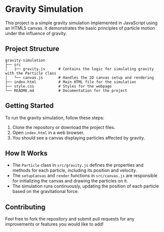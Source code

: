# Gravity Simulation

This project is a simple gravity simulation implemented in JavaScript using an HTML5 canvas. It demonstrates the basic principles of particle motion under the influence of gravity.

## Project Structure

```
gravity-simulation
├── src
│   ├── gravity.js      # Contains the logic for simulating gravity with the Particle class
│   └── canvas.js       # Handles the 2D canvas setup and rendering
├── index.html          # Main HTML file for the simulation
├── style.css           # Styles for the webpage
└── README.md           # Documentation for the project
```

## Getting Started

To run the gravity simulation, follow these steps:

1. Clone the repository or download the project files.
2. Open `index.html` in a web browser.
3. You should see a canvas displaying particles affected by gravity.

## How It Works

- The `Particle` class in `src/gravity.js` defines the properties and methods for each particle, including its position and velocity.
- The `setupCanvas` and `render` functions in `src/canvas.js` are responsible for initializing the canvas and drawing the particles on it.
- The simulation runs continuously, updating the position of each particle based on the gravitational force.

## Contributing

Feel free to fork the repository and submit pull requests for any improvements or features you would like to add!